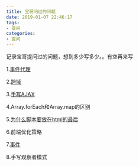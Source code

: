 ```yaml
---
title: 宝哥问过的问题
date: 2019-01-07 22:46:17
tags: 
- 提问
categories: 
- 提问
---
```


记录宝哥提问过的问题，想到多少写多少。。有空再来写



1.[事件代理](https://qinhanwen.github.io/2018/12/25/%E4%BA%8B%E4%BB%B6/)

2.[跨域](https://qinhanwen.github.io/2018/11/27/%E8%B7%A8%E5%9F%9F%E7%9A%84%E5%87%A0%E7%A7%8D%E6%96%B9%E5%BC%8F/)

3.[手写AJAX](https://qinhanwen.github.io/2018/11/27/%E8%B7%A8%E5%9F%9F%E7%9A%84%E5%87%A0%E7%A7%8D%E6%96%B9%E5%BC%8F/)

4.Array.forEach和Array.map的区别

5.[为什么脚本要放在html的最后](https://qinhanwen.github.io/2018/12/26/%E4%BA%86%E8%A7%A3%E6%B5%8F%E8%A7%88%E5%99%A8%E6%B8%B2%E6%9F%93%E8%BF%87%E7%A8%8B/)

6.前端优化策略

7.[事件]()

8.手写观察者模式